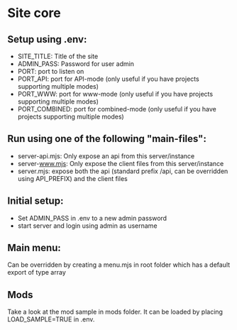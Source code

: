 # Site core

## Setup using .env:

- SITE_TITLE: Title of the site
- ADMIN_PASS: Password for user admin
- PORT: port to listen on
- PORT_API: port for API-mode (only useful if you have projects supporting multiple modes)
- PORT_WWW: port for www-mode (only useful if you have projects supporting multiple modes)
- PORT_COMBINED: port for combined-mode (only useful if you have projects supporting multiple modes)

## Run using one of the following "main-files":

- server-api.mjs: Only expose an api from this server/instance
- server-www.mjs: Only expose the client files from this server/instance
- server.mjs: expose both the api (standard prefix /api, can be overridden using API_PREFIX) and the client files

## Initial setup:

- Set ADMIN_PASS in .env to a new admin password
- start server and login using admin as username


## Main menu:
Can be overridden by creating a menu.mjs in root folder which has a default export of type array

## Mods
Take a look at the mod sample in mods folder. It can be loaded by placing LOAD_SAMPLE=TRUE in .env.